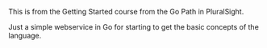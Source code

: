 This is from the Getting Started course from the Go Path in PluralSight.

Just a simple webservice in Go for starting to get the basic concepts of the language.
